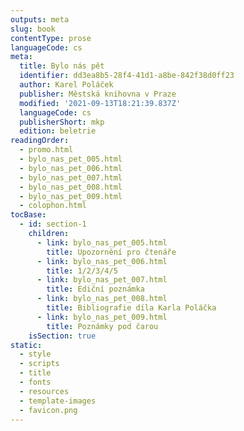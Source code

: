 ```yaml
---
outputs: meta
slug: book
contentType: prose
languageCode: cs
meta:
  title: Bylo nás pět
  identifier: dd3ea8b5-28f4-41d1-a8be-842f38d0ff23
  author: Karel Poláček
  publisher: Městská knihovna v Praze
  modified: '2021-09-13T18:21:39.837Z'
  languageCode: cs
  publisherShort: mkp
  edition: beletrie
readingOrder:
  - promo.html
  - bylo_nas_pet_005.html
  - bylo_nas_pet_006.html
  - bylo_nas_pet_007.html
  - bylo_nas_pet_008.html
  - bylo_nas_pet_009.html
  - colophon.html
tocBase:
  - id: section-1
    children:
      - link: bylo_nas_pet_005.html
        title: Upozornění pro čtenáře
      - link: bylo_nas_pet_006.html
        title: 1/2/3/4/5
      - link: bylo_nas_pet_007.html
        title: Ediční poznámka
      - link: bylo_nas_pet_008.html
        title: Bibliografie díla Karla Poláčka
      - link: bylo_nas_pet_009.html
        title: Poznámky pod čarou
    isSection: true
static:
  - style
  - scripts
  - title
  - fonts
  - resources
  - template-images
  - favicon.png
---
```

